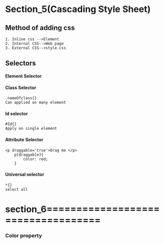 # Section_5(Cascading Style Sheet)

## Method of adding css 
    1. Inline css -->Element
    2. Internal CSS-->Web page
    3. External CSS-->style.css

## Selectors

#### Element Selector
#### Class Selector
    .nameOfclass{}
    Can applied on many element
#### Id selector
    #Id{}
    Apply on single element
#### Attribute Selector
    <p draggable='true'>Drag me </p>
        p[draggable]{
            color: red;
        }
#### Universal selector
    *{}
    select all


# section_6===================================
### Color property